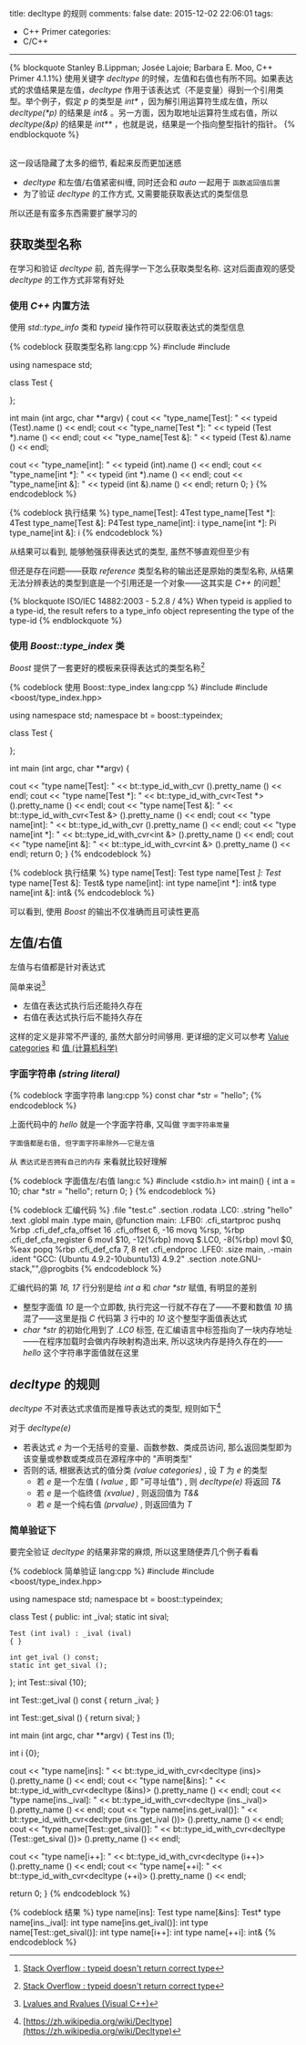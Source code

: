 title: decltype 的规则
comments: false
date: 2015-12-02 22:06:01
tags: 
  - C++ Primer
categories:
  - C/C++
---

{% blockquote Stanley B.Lippman; Josée Lajoie; Barbara E. Moo, C++ Primer 4.1.1%}
使用关键字 _decltype_ 的时候，左值和右值也有所不同。如果表达式的求值结果是左值，_decltype_ 作用于该表达式（不是变量）得到一个引用类型。举个例子，假定 _p_ 的类型是 _int*_ ，因为解引用运算符生成左值，所以 _decltype(*p)_ 的结果是 _int&_ 。另一方面，因为取地址运算符生成右值，所以 _decltype(&p)_ 的结果是 _int**_ ，也就是说，结果是一个指向整型指针的指针。
{% endblockquote %}      


     
<br>
这一段话隐藏了太多的细节, 看起来反而更加迷惑

* _decltype_ 和左值/右值紧密纠缠, 同时还会和 _auto_ 一起用于 `函数返回值后置`
* 为了验证 _decltype_ 的工作方式, 又需要能获取表达式的类型信息

所以还是有蛮多东西需要扩展学习的

<!--more-->

## 获取类型名称

在学习和验证 _decltype_ 前, 首先得学一下怎么获取类型名称. 这对后面直观的感受 _decltype_ 的工作方式非常有好处



### 使用 _C++_ 内置方法
使用 _std::type_info_ 类和 _typeid_ 操作符可以获取表达式的类型信息

{% codeblock 获取类型名称 lang:cpp %}
#include <iostream>
#include <typeinfo>

using namespace std;

class Test
{

};

int main (int argc, char **argv)
{
  cout << "type_name[Test]: " << typeid (Test).name () << endl;
  cout << "type_name[Test *]: " << typeid (Test *).name () << endl;
  cout << "type_name[Test &]: " << typeid (Test &).name () << endl;

  cout << "type_name[int]: " << typeid (int).name () << endl;
  cout << "type_name[int *]: " << typeid (int *).name () << endl;
  cout << "type_name[int &]: " << typeid (int &).name () << endl;
  return 0;
}
{% endcodeblock %}

{% codeblock 执行结果 %}
type_name[Test]: 4Test
type_name[Test *]: 4Test
type_name[Test &]: P4Test
type_name[int]: i
type_name[int *]: Pi
type_name[int &]: i
{% endcodeblock %}

从结果可以看到, 能够勉强获得表达式的类型, 虽然不够直观但至少有

但还是存在问题——获取 _reference_ 类型名称的输出还是原始的类型名称, 从结果无法分辨表达的类型到底是一个引用还是一个对象——这其实是 _C++_ 的问题[^1]
[^1]:[Stack Overflow : typeid doesn't return correct type](http://stackoverflow.com/questions/5151875/typeid-doesnt-return-correct-type)

{% blockquote ISO/IEC 14882:2003 - 5.2.8 / 4%}
When typeid is applied to a type-id, the result refers to a type_info object representing the type of the type-id
{% endblockquote %}

### 使用 _Boost::type_index_ 类

_Boost_ 提供了一套更好的模板来获得表达式的类型名称[^1]

{% codeblock 使用 Boost::type_index lang:cpp %}
#include <iostream>
#include <boost/type_index.hpp>

using namespace std;
namespace bt = boost::typeindex;

class Test
{

};

int main (int argc, char **argv)
{

  cout << "type name[Test]: " << bt::type_id_with_cvr<Test> ().pretty_name () << endl;
  cout << "type name[Test *]: " << bt::type_id_with_cvr<Test *> ().pretty_name () << endl;
  cout << "type name[Test &]: " << bt::type_id_with_cvr<Test &> ().pretty_name () << endl;
  cout << "type name[int]: " << bt::type_id_with_cvr<int> ().pretty_name () << endl;
  cout << "type name[int *]: " << bt::type_id_with_cvr<int &> ().pretty_name () << endl;
  cout << "type name[int &]: " << bt::type_id_with_cvr<int &> ().pretty_name () << endl;
  return 0;
}
{% endcodeblock %}

{% codeblock 执行结果 %}
type name[Test]: Test
type name[Test *]: Test*
type name[Test &]: Test&
type name[int]: int
type name[int *]: int&
type name[int &]: int&
{% endcodeblock %}

可以看到, 使用 _Boost_ 的输出不仅准确而且可读性更高

## 左值/右值

左值与右值都是针对表达式

简单来说[^2]
[^2]:[Lvalues and Rvalues (Visual C++)](https://msdn.microsoft.com/en-us/library/f90831hc.aspx)

* 左值在表达式执行后还能持久存在
* 右值在表达式执行后不能持久存在

这样的定义是非常不严谨的, 虽然大部分时间够用. 更详细的定义可以参考 [Value categories](http://en.cppreference.com/w/cpp/language/value_category) 和 [值 (计算机科学)](https://zh.wikipedia.org/wiki/值_(電腦科學))

### 字面字符串 _(string literal)_

{% codeblock 字面字符串 lang:cpp %}
const char *str = "hello";
{% endcodeblock %}

上面代码中的 _hello_ 就是一个字面字符串, 又叫做 `字面字符串常量`

`字面值都是右值, 但字面字符串除外——它是左值`

从 `表达式是否拥有自己的内存` 来看就比较好理解

{% codeblock 字面值左/右值 lang:c %}
#include <stdio.h>
int main() {
    int a = 10;
    char *str = "hello";
    return 0;
}
{% endcodeblock %}

{% codeblock 汇编代码 %}
        .file   "test.c"
        .section        .rodata
.LC0:
        .string "hello"
        .text
        .globl  main
        .type   main, @function
main:
.LFB0:
        .cfi_startproc
        pushq   %rbp
        .cfi_def_cfa_offset 16
        .cfi_offset 6, -16
        movq    %rsp, %rbp
        .cfi_def_cfa_register 6
        movl    $10, -12(%rbp)
        movq    $.LC0, -8(%rbp)
        movl    $0, %eax
        popq    %rbp
        .cfi_def_cfa 7, 8
        ret
        .cfi_endproc
.LFE0:
        .size   main, .-main
        .ident  "GCC: (Ubuntu 4.9.2-10ubuntu13) 4.9.2"
        .section        .note.GNU-stack,"",@progbits
{% endcodeblock %}

汇编代码的第 _16, 17_ 行分别是给 _int a_ 和 _char *str_ 赋值, 有明显的差别

* 整型字面值 _10_ 是一个立即数, 执行完这一行就不存在了——不要和数值 _10_ 搞混了——这里是指 _C_ 代码第 _3_ 行中的 _10_ 这个整型字面值表达式
* _char *str_ 的初始化用到了 _.LC0_ 标签, 在汇编语言中标签指向了一块内存地址——在程序加载时会做内存映射构造出来, 所以这块内存是持久存在的——_hello_ 这个字符串字面值就在这里




## _decltype_ 的规则

_decltype_ 不对表达式求值而是推导表达式的类型, 规则如下[^3]
[^3]:[https://zh.wikipedia.org/wiki/Decltype](https://zh.wikipedia.org/wiki/Decltype)

对于 _decltype(e)_

* 若表达式 _e_ 为一个无括号的变量、函数参数、类成员访问, 那么返回类型即为该变量或参数或类成员在源程序中的 "声明类型"
* 否则的话, 根据表达式的值分类 _(value categories)_ , 设 _T_ 为 _e_ 的类型
    * 若 _e_ 是一个左值 ( _lvalue_ , 即 "可寻址值") , 则 _decltype(e)_ 将返回 _T&_
    * 若 _e_ 是一个临终值 _(xvalue)_ , 则返回值为 _T&&_
    * 若 _e_ 是一个纯右值 _(prvalue)_ , 则返回值为 _T_

### 简单验证下

要完全验证 _decltype_ 的结果非常的麻烦, 所以这里随便弄几个例子看看

{% codeblock 简单验证 lang:cpp %}
#include <iostream>
#include <boost/type_index.hpp>

using namespace std;
namespace bt = boost::typeindex;

class Test
{
  public:
    int _ival;
    static int sival;

    Test (int ival) : _ival (ival)
    { }

    int get_ival () const;
    static int get_sival ();
};
int Test::sival {10};

int Test::get_ival () const
{
  return _ival;
}

int Test::get_sival ()
{
  return sival;
}

int main (int argc, char **argv)
{
  Test ins (1);

  int i {0};

  cout << "type name[ins]: " << bt::type_id_with_cvr<decltype (ins)> ().pretty_name () << endl;
  cout << "type name[&ins]: " << bt::type_id_with_cvr<decltype (&ins)> ().pretty_name () << endl;
  cout << "type name[ins._ival]: " << bt::type_id_with_cvr<decltype (ins._ival)> ().pretty_name () << endl;
  cout << "type name[ins.get_ival()]: " << bt::type_id_with_cvr<decltype (ins.get_ival ())> ().pretty_name () << endl;
  cout << "type name[Test::get_sival()]: " << bt::type_id_with_cvr<decltype (Test::get_sival ())> ().pretty_name () << endl;

  cout << "type name[i++]: " << bt::type_id_with_cvr<decltype (i++)> ().pretty_name () << endl;
  cout << "type name[++i]: " << bt::type_id_with_cvr<decltype (++i)> ().pretty_name () << endl;

  return 0;
}
{% endcodeblock %}

{% codeblock 结果 %}
type name[ins]: Test
type name[&ins]: Test*
type name[ins._ival]: int
type name[ins.get_ival()]: int
type name[Test::get_sival()]: int
type name[i++]: int
type name[++i]: int&
{% endcodeblock %}



